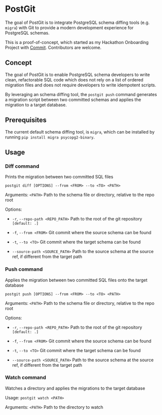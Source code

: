 # PostGit

The goal of PostGit is to integrate PostgreSQL schema diffing tools (e.g. `migra`) with Git to provide a modern development experience for PostgreSQL schemas.

This is a proof-of-concept, which started as my Hackathon Onboarding Project with [Commit](https://commit.dev/). Contributors are welcome.

## Concept

The goal of PostGit is to enable PostgreSQL schema developers to write clean, refactorable SQL code which does not rely on a list of ordered migration files and does not require developers to write idempotent scripts.

By leveraging an schema diffing tool, the `postgit push` command generates a migration script between two committed schemas and applies the migration to a target database.

## Prerequisites

The current default schema diffing tool, is `migra`, which can be installed by running `pip install migra psycopg2-binary`.

## Usage

### Diff command

Prints the migration between two committed SQL files

`postgit diff [OPTIONS] --from <FROM> --to <TO> <PATH>`

Arguments:
`<PATH>` Path to the schema file or directory, relative to the repo root

Options:

- `-r`, `--repo-path <REPO_PATH>` Path to the root of the git repository `[default: .]`

- `-f`, `--from <FROM>` Git commit where the source schema can be found
- `-t`, `--to <TO>` Git commit where the target schema can be found
- `--source-path <SOURCE_PATH>` Path to the source schema at the source ref, if different from the target path

### Push command

Applies the migration between two committed SQL files onto the target database

`postgit push [OPTIONS] --from <FROM> --to <TO> <PATH>`

Arguments:
`<PATH>` Path to the schema file or directory, relative to the repo root

Options:

- `-r`, `--repo-path <REPO_PATH>` Path to the root of the git repository `[default: .]`

- `-f`, `--from <FROM>` Git commit where the source schema can be found
- `-t`, `--to <TO>` Git commit where the target schema can be found
- `--source-path <SOURCE_PATH>` Path to the source schema at the source ref, if different from the target path

### Watch command

Watches a directory and applies the migrations to the target database

Usage: `postgit watch <PATH>`

Arguments:
`<PATH>` Path to the directory to watch
